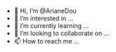 - 👋 Hi, I’m @ArianeDou
- 👀 I’m interested in ...
- 🌱 I’m currently learning ...
- 💞️ I’m looking to collaborate on ...
- 📫 How to reach me ...

<!---
ArianeDou/ArianeDou is a ✨ special ✨ repository because its `README.md` (this file) appears on your GitHub profile.
You can click the Preview link to take a look at your changes.
--->
